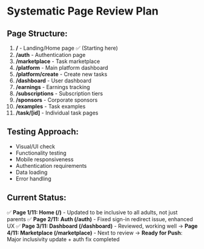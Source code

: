 # Systematic Page Review Plan

## Page Structure:
1. **/** - Landing/Home page ✅ (Starting here)
2. **/auth** - Authentication page
3. **/marketplace** - Task marketplace
4. **/platform** - Main platform dashboard
5. **/platform/create** - Create new tasks
6. **/dashboard** - User dashboard
7. **/earnings** - Earnings tracking
8. **/subscriptions** - Subscription tiers
9. **/sponsors** - Corporate sponsors
10. **/examples** - Task examples
11. **/task/[id]** - Individual task pages

## Testing Approach:
- Visual/UI check
- Functionality testing
- Mobile responsiveness
- Authentication requirements
- Data loading
- Error handling

## Current Status:
✅ **Page 1/11: Home (/)** - Updated to be inclusive to all adults, not just parents
✅ **Page 2/11: Auth (/auth)** - Fixed sign-in redirect issue, enhanced UX
✅ **Page 3/11: Dashboard (/dashboard)** - Reviewed, working well
→ **Page 4/11: Marketplace (/marketplace)** - Next to review
→ **Ready for Push**: Major inclusivity update + auth fix completed
